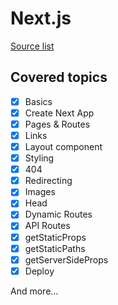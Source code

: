 # Next.js

[Source list](../../Material/README.md)

## Covered topics
- [x] Basics
- [x] Create Next App
- [x] Pages & Routes
- [x] Links
- [x] Layout component
- [x] Styling
- [x] 404
- [x] Redirecting
- [x] Images
- [x] Head
- [x] Dynamic Routes
- [x] API Routes
- [x] getStaticProps
- [x] getStaticPaths
- [x] getServerSideProps
- [x] Deploy

And more...